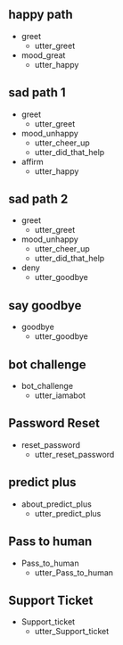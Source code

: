 ## happy path
* greet
  - utter_greet
* mood_great
  - utter_happy

## sad path 1
* greet
  - utter_greet
* mood_unhappy
  - utter_cheer_up
  - utter_did_that_help
* affirm
  - utter_happy

## sad path 2
* greet
  - utter_greet
* mood_unhappy
  - utter_cheer_up
  - utter_did_that_help
* deny
  - utter_goodbye

## say goodbye
* goodbye
  - utter_goodbye

## bot challenge
* bot_challenge
  - utter_iamabot
  
## Password Reset
* reset_password
  - utter_reset_password
  
## predict plus
* about_predict_plus
  - utter_predict_plus
  
## Pass to human
* Pass_to_human
  - utter_Pass_to_human
  
## Support Ticket
* Support_ticket
  - utter_Support_ticket